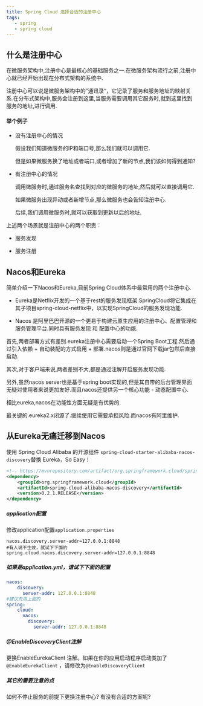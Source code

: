 ```yaml
---
title: Spring Cloud 选择合适的注册中心
tags: 
   - spring
   - spring cloud
---
```



## 什么是注册中心
在微服务架构中,注册中心是最核心的基础服务之一.在微服务架构流行之前,注册中心就已经开始出现在分布式架构的系统中.

注册中心可以说是微服务架构中的”通讯录“，它记录了服务和服务地址的映射关系.在分布式架构中,服务会注册到这里,当服务需要调用其它服务时,就到这里找到服务的地址,进行调用.




<!--more-->
#### 举个例子

* 没有注册中心的情况

  假设我们知道微服务的IP和端口号,那么我们就可以调用它.

  但是如果微服务换了地址或者端口,或者增加了新的节点,我们该如何得到通知? 

* 有注册中心的情况

  调用微服务时,通过服务名查找到对应的微服务的地址,然后就可以直接调用它.

  如果微服务出现异动或者新增节点,那么微服务也会告知注册中心.

  后续,我们调用微服务时,就可以获取到更新以后的地址.



上述两个场景就是注册中心的两个职责：

* 服务发现

* 服务注册

## Nacos和Eureka

简单介绍一下Nacos和Eureka,目前Spring Cloud体系中最常用的两个注册中心.

* Eureka是Netflix开发的一个基于rest的服务发现框架.SpringCloud将它集成在其子项目spring-cloud-netflix中，以实现SpringCloud的服务发现功能.


* Nacos 是阿里巴巴开源的一个更易于构建云原生应用的注册中心、配置管理和服务管理平台.同时具有服务发现 和 配置中心的功能.

首先,两者部署方式有差别.eureka注册中心需要启动一个Spring Boot工程.然后通过引入依赖 + 自动装配的方式启用 + 部署.nacos则是通过官网下载jar包然后直接启动.

其次,对于客户端来说,两者差别不大,都是通过注解开启服务发现功能. 

另外,虽然nacos server也是基于spring boot实现的,但是其自带的后台管理界面无疑对使用者来说更加友好.而且nacos还提供另一个核心功能 - 动态配置中心.

相比eureka,nacos在功能性方面无疑是有优势的.

最关键的.eureka2.x闭源了.继续使用它需要承担风险.而nacos有阿里维护.



## 从Eureka无痛迁移到Nacos

使用 Spring Cloud Alibaba 的开源组件 `spring-cloud-starter-alibaba-nacos-discovery`替换 Eureka，So Easy！

```xml
<!-- https://mvnrepository.com/artifact/org.springframework.cloud/spring-cloud-alibaba-nacos-discovery -->
<dependency>
    <groupId>org.springframework.cloud</groupId>
    <artifactId>spring-cloud-alibaba-nacos-discovery</artifactId>
    <version>0.2.1.RELEASE</version>
</dependency>
```

##### application配置
修改application配置`application.properties`

```properties
nacos.discovery.server-addr=127.0.0.1:8848
#有人说不生效，就试下下面的
spring.cloud.nacos.discovery.server-addr=127.0.0.1:8848
```

##### 如果是application.yml，请试下下面的配置

```yml
nacos:
    discovery:
      server-addr: 127.0.0.1:8848
#建议先用上面的
spring:
    cloud:
      nacos:
        discovery:
          server-addr: 127.0.0.1:8848
```

##### @EnableDiscoveryClient注解

更换EnableEurekaClient 注解。如果在你的应用启动程序启动类加了`@EnableEurekaClient` ，请修改为`@EnableDiscoveryClient` 

##### 其它的需要注意的点

如何不停止服务的前提下更换注册中心? 有没有合适的方案呢?


